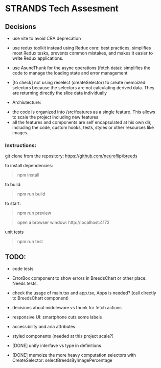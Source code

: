 # STRANDS Tech Assesment

## Decisions
* use vite to avoid CRA deprecation
* use redux toolkit instead using Redux core: best practices, simplifies most Redux tasks, prevents common mistakes, and makes it easier to write Redux applications.
* use AsuncThunk for the async operations (fetch data): simplifies the code to manage the loading state and error management
* [to check] not using reselect (createSelector) to create memoized selectors because the selectors are not calculating derived data. They are returning directly the slice data individually

* Archiutecture:
- the code is organized into /src/features as a single feature. This allows to scale the project including new features
- all the features and components are self encapsulated at his own dir, including the code, custom hooks, tests, styles or other resources like images.

### Instructions:

git clone from the repository: https://github.com/neuroflip/breeds

to install dependencies:
> npm install

to build:
> npm run build

to start:
> npm run preview

> open a browser window: http://localhost:4173

unit tests
> npm run test

## TODO:
- code tests
- ErrorBox component to show errors in BreedsChart or other place. Needs tests.
- check the usage of main.tsx and app.tsx, Apps is needed? (call directly to BreedsChart component)
- decisions about middleware vs thunk for fetch actions
- responsive UI: smartphone cuts some labels
- accessibility and aria attributes
- styled components (needed at this project scale?)

- [DONE] unify interfave vs type in definitions
- [DONE] memoize the more heavy computation selectors with CreateSelector: selectBreedsByImagePercentage